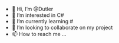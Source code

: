 - 👋 Hi, I’m @Dutler
- 👀 I’m interested in C#
- 🌱 I’m currently learning #
- 💞️ I’m looking to collaborate on my project
- 📫 How to reach me ...

<!---
Dutler/Dutler is a ✨ special ✨ repository because its `README.md` (this file) appears on your GitHub profile.
You can click the Preview link to take a look at your changes.
--->
